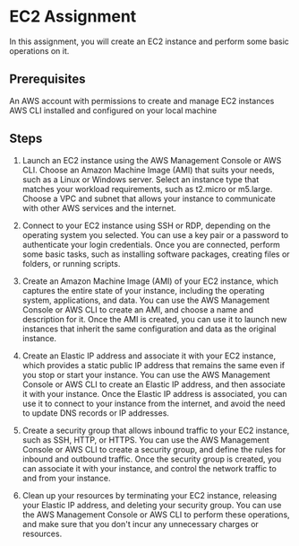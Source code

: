 # EC2 Assignment

In this assignment, you will create an EC2 instance and perform some basic operations on it.

## Prerequisites
An AWS account with permissions to create and manage EC2 instances
AWS CLI installed and configured on your local machine

## Steps

1. Launch an EC2 instance using the AWS Management Console or AWS CLI.
Choose an Amazon Machine Image (AMI) that suits your needs, such as a Linux or Windows server.
Select an instance type that matches your workload requirements, such as t2.micro or m5.large.
Choose a VPC and subnet that allows your instance to communicate with other AWS services and the internet.

2. Connect to your EC2 instance using SSH or RDP, depending on the operating system you selected.
You can use a key pair or a password to authenticate your login credentials.
Once you are connected, perform some basic tasks, such as installing software packages, creating files or folders, or running scripts.

3. Create an Amazon Machine Image (AMI) of your EC2 instance, which captures the entire state of your instance, including the operating system, applications, and data.
You can use the AWS Management Console or AWS CLI to create an AMI, and choose a name and description for it.
Once the AMI is created, you can use it to launch new instances that inherit the same configuration and data as the original instance.

4. Create an Elastic IP address and associate it with your EC2 instance, which provides a static public IP address that remains the same even if you stop or start your instance.
You can use the AWS Management Console or AWS CLI to create an Elastic IP address, and then associate it with your instance.
Once the Elastic IP address is associated, you can use it to connect to your instance from the internet, and avoid the need to update DNS records or IP addresses.

5. Create a security group that allows inbound traffic to your EC2 instance, such as SSH, HTTP, or HTTPS. You can use the AWS Management Console or AWS CLI to create a security group, and define the rules for inbound and outbound traffic. Once the security group is created, you can associate it with your instance, and control the network traffic to and from your instance.

6. Clean up your resources by terminating your EC2 instance, releasing your Elastic IP address, and deleting your security group.
You can use the AWS Management Console or AWS CLI to perform these operations, and make sure that you don't incur any unnecessary charges or resources.